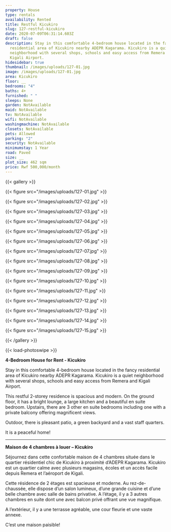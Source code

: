 ```yaml
---
property: House
type: rentals
availability: Rented
title: Restful Kicukiro
slug: 127-restful-kicukiro
date: 2020-07-09T06:31:14.603Z
draft: false
description: Stay in this comfortable 4-bedroom house located in the fancy
  residential area of Kicukiro nearby ADEPR Kagarama. Kicukiro is a quiet
  neighborhood with several shops, schools and easy access from Remera and
  Kigali Airport.
hidesidebar: true
thumbnail: /images/uploads/127-01.jpg
image: /images/uploads/127-01.jpg
area: Kicukiro
floor: __
bedrooms: "4"
baths: 4+
furnished: " "
sleeps: None
garden: NotAvailable
maid: NotAvailable
tv: NotAvailable
wifi: NotAvailable
washingmachine: NotAvailable
closets: NotAvailable
pets: Allowed
parking: "2"
security: NotAvailable
minimumstay: 1 Year
road: Paved
size: __
plot_size: 462 sqm
price: Rwf 500,000/month
---
```

{{< gallery >}}

{{< figure src="/images/uploads/127-01.jpg" >}}

{{< figure src="/images/uploads/127-02.jpg" >}}

{{< figure src="/images/uploads/127-03.jpg" >}}

{{< figure src="/images/uploads/127-04.jpg" >}}

{{< figure src="/images/uploads/127-05.jpg" >}}

{{< figure src="/images/uploads/127-06.jpg" >}}

{{< figure src="/images/uploads/127-07.jpg" >}}

{{< figure src="/images/uploads/127-08.jpg" >}}

{{< figure src="/images/uploads/127-09.jpg" >}}

{{< figure src="/images/uploads/127-10.jpg" >}}

{{< figure src="/images/uploads/127-11.jpg" >}}

{{< figure src="/images/uploads/127-12.jpg" >}}

{{< figure src="/images/uploads/127-13.jpg" >}}

{{< figure src="/images/uploads/127-14.jpg" >}}

{{< figure src="/images/uploads/127-15.jpg" >}}

{{< /gallery >}}

{{< load-photoswipe >}}

**4-Bedroom House for Rent - Kicukiro**

Stay in this comfortable 4-bedroom house located in the fancy residential area of Kicukiro nearby ADEPR Kagarama. Kicukiro is a quiet neighborhood with several shops, schools and easy access from Remera and Kigali Airport.

This restful 2-storey residence is spacious and modern. On the ground floor, it has a bright lounge, a large kitchen and a beautiful en suite bedroom. Upstairs, there are 3 other en suite bedrooms including one with a private balcony offering magnificent views.

Outdoor, there is pleasant patio, a green backyard and a vast staff quarters. 

It is a peaceful home! 

- - -

**Maison de 4 chambres à louer – Kicukiro**

Séjournez dans cette confortable maison de 4 chambres située dans le quartier résidentiel chic de Kicukiro à proximité d’ADEPR Kagarama. Kicukiro est un quartier calme avec plusieurs magasins, écoles et un accès facile depuis Remera et l’aéroport de Kigali.

Cette résidence de 2 étages est spacieuse et moderne. Au rez-de-chaussée, elle dispose d’un salon lumineux, d’une grande cuisine et d’une belle chambre avec salle de bains privative. A l’étage, il y a 3 autres chambres en suite dont une avec balcon privé offrant une vue magnifique.

A l’extérieur, il y a une terrasse agréable, une cour fleurie et une vaste annexe.

C’est une maison paisible!
